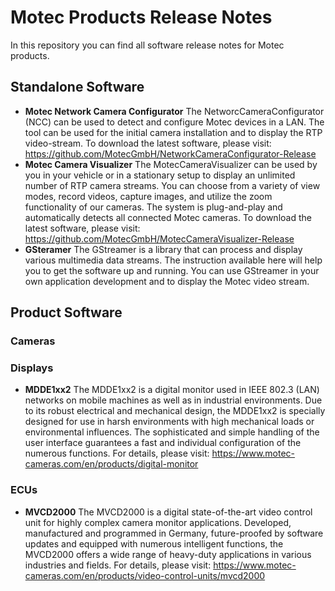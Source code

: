 # Motec Products Release Notes
In this repository you can find all software release notes for Motec products.

## Standalone Software
- **Motec Network Camera Configurator** The NetworcCameraConfigurator (NCC) can be used to detect and configure Motec devices in a LAN. The tool can be used for the initial camera installation and to display the RTP video-stream. To download the latest software, please visit: https://github.com/MotecGmbH/NetworkCameraConfigurator-Release
- **Motec Camera Visualizer** The MotecCameraVisualizer can be used by you in your vehicle or in a stationary setup to display an unlimited number of RTP camera streams. You can choose from a variety of view modes, record videos, capture images, and utilize the zoom functionality of our cameras. The system is plug-and-play and automatically detects all connected Motec cameras. To download the latest software, please visit: https://github.com/MotecGmbH/MotecCameraVisualizer-Release
- **GSteramer** The GStreamer is a library that can process and display various multimedia data streams. The instruction available here will help you to get the software up and running. You can use GStreamer in your own application development and to display the Motec video stream.

## Product Software

### Cameras

### Displays
- **MDDE1xx2** The MDDE1xx2 is a digital monitor used in IEEE 802.3 (LAN) networks on mobile machines as well as in industrial environments. Due to its robust electrical and mechanical design, the MDDE1xx2 is specially designed for use in harsh environments with high mechanical loads or environmental influences. The sophisticated and simple handling of the user interface guarantees a fast and individual configuration of the numerous functions. For details, please visit: https://www.motec-cameras.com/en/products/digital-monitor

### ECUs
- **MVCD2000** The MVCD2000 is a digital state-of-the-art video control unit for highly complex camera monitor applications. Developed, manufactured and programmed in Germany, future-proofed by software updates and equipped with numerous intelligent functions, the MVCD2000 offers a wide range of heavy-duty applications in various industries and fields. For details, please visit: https://www.motec-cameras.com/en/products/video-control-units/mvcd2000

